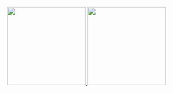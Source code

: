 <p align="center">
  <a href="https://github.com/ikadekmahaganggga">
    <img height="180em" src="https://github-readme-stats-eight-theta.vercel.app/api?username=ikadekmahagangga&layout=compact&hide_title=false&show_icons=true&include_all_commits=true&count_private=true&hide_rank=true"/>
    <img height="180em" src="https://github-readme-stats-eight-theta.vercel.app/api/top-langs/?username=ikadekmahagangga&layout=compact&langs_count=8&hide=MATLAB"/>
  </a>
  <br/>
